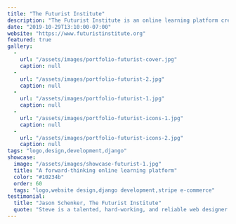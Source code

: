 ```yaml
---
title: "The Futurist Institute"
description: "The Futurist Institute is an online learning platform created for one of the world's leading economic futurists. This project involved designing a logo, brand identity and website. I also created a custom web application using Django which functions as a Learning Management System (LMS) and allows the client to sell access to their courses and monitor student progress. "
date: "2019-10-29T13:10:00-07:00"
website: "https://www.futuristinstitute.org"
featured: true
gallery:
  -
    url: "/assets/images/portfolio-futurist-cover.jpg"
    caption: null
  -
    url: "/assets/images/portfolio-futurist-2.jpg"
    caption: null
  -
    url: "/assets/images/portfolio-futurist-1.jpg"
    caption: null
  -
    url: "/assets/images/portfolio-futurist-icons-1.jpg"
    caption: null
  -
    url: "/assets/images/portfolio-futurist-icons-2.jpg"
    caption: null
tags: "logo,design,development,django"
showcase:
  image: "/assets/images/showcase-futurist-1.jpg"
  title: "A forward-thinking online learning platform"
  color: "#10234b"
  order: 60
  tags: "logo,website design,django development,stripe e-commerce"
testimonial:
  title: "Jason Schenker, The Futurist Institute"
  quote: "Steve is a talented, hard-working, and reliable web designer. Steve helped us build an entire custom learning institute and we are so proud of the end result. Steve's combination of creativity, skill, and personality make him an amazing asset to my firm and to the people around him."
---
```

